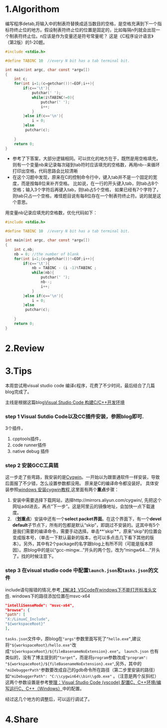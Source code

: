 # 1.Algorithom
编写程序detab,将输入中的制表符替换成适当数目的空格，是空格充满到下一个指标符终止位的地方。假设制表符终止位的位置是固定的，比如每隔n列就会出现一个制表符终止位。n应该是作为变量还是符号常量呢？ 这是《C程序设计语言》（第2版）的1-20题。

``` c
#include <stdio.h>

#define TABINC 10  //every N bit has a tab terminal bit.

int main(int argc, char const *argv[])
{
    int c;
    for(int i=1;(c=getchar())!=EOF;i++){
        if(c=='\t'){
            putchar(' ');
            while(i%TABINC!=0){
                putchar(' ');
                i++;
            }
        }else if(c=='\n'){
            i = 0;
        }else 
         putchar(c);
        
    }
    return 0;
}
```

* 参考了下答案，大部分逻辑相同。可以优化的地方在于，既然是用空格填充，则有一个变量nb来记录每次碰到tab符时应该填充的空格数，再用nb--来循环打印出空格，代码思路会比较清晰
* 在这个习题中发现，原来在C的控制命令行中，键入tab并不是一个固定的宽度，而是按每8位来补齐空格。
比如说，在一行的开头键入tab，则tab占8个空格；输入3个字符后再键入tab，则tab占5个空格， 如果已经有7个字符了，则tab只占一个空格，难怪题目说有每8位存在一个制表符终止符。说的就是这个意思。

用变量nb记录应填充的空格数，优化代码如下：

``` c
#include <stdio.h>

#define TABINC 10  //every N bit has a tab terminal bit.

int main(int argc, char const *argv[])
{
    int c,nb;
    nb = 0; //the number of blank 
    for(int i=1;(c=getchar())!=EOF;i++){
        if(c=='\t'){
            nb = TABINC - (i -1)%TABINC ;
            while(nb){
                putchar(' ');
                nb--;
                i++;
            }
        }else if(c=='\n'){
            i = 0;
        }else 
         putchar(c);
        
    }
    return 0;
}
```


# 2.Review
# 3.Tips
本周尝试用visual studio code 编译c程序，花费了不少时间，最后结合了几篇blog完成了。

主线是根据这篇blog[Visual Studio Code 构建C/C++开发环境](https://blog.csdn.net/lidong_12664196/article/details/68928136)
### step 1 Visual Sutdio Code以及CC插件安装，参照blog即可.
3个插件，
1. cpptools插件，
2. code runner插件 
3. native debug 插件 
### step 2 安装GCC工具链
这一步走了些弯路，我安装的是[Cygwin](https://cygwin.com/install.html)。一开始以为跟普通软件一样安装，导致后面报了不少错，怎么设置参数都没用。
原来是C的编译命令都没装好。
具体安装参照[windows 安装cygwin教程](https://blog.csdn.net/chunleixiahe/article/details/55666792),这里面有两个**重点**步骤：
1. 安装中需要选择下载网站，选择http://mirrors.aliyun.com/cygwin/, 先把这个网址add进去，再点“下一步”。这是阿里云的镜像地址，会加快一点下载速度。
2. （**划重点**）安装中还有一个**select packet界面**。在这个界面下，有一个**devel default**子节点下，所有的包都是默认“skip”，即跳过不安装的。这其中有5个是我们需要的编译命令，需要手动选择。单击**‘skip’**，原来"skip"的位置会变成版本号，（单击一下默认最新的版本，也可以多点击几下看下其他的版本）。另外，其中有2个package的名字跟blog上有所不同（可能是版本原因）。原blog中的是以“gcc-mingw...”开头的两个包，改为“mingw64....”开头了。找的时候注意下。
### step 3 在visual studio code 中配置`launch.json`和`tasks.json`的文件
include语句报错的情况,参考[【解决】VSCode在windows下不能打开标准头文件](https://blog.csdn.net/a7232799/article/details/79183948).
windows下的路径添加位置在msvc-x64
``` json
"intelliSenseMode": "msvc-x64",
"browse": {
"path": [
"X:/LinuxC_Include",
"${workspaceRoot}"
],
```
`tasks.json`文件中，原blog在`"args"`参数里面写死了`“hello.exe”`,建议将`"${workspaceRoot}/hello.exe"`改成`"${workspaceRoot}/${fileBasenameNoExtension}.exe"`。
`launch.json` 也有类似的，没有了博主提到的`“target”`，而是将`program`参数改成`"program": "${workspaceRoot}/${fileBasenameNoExtension}.exe"`,另外，其中的 `"miDebuggerPath"`参数要改成自己的gdb命令所在路径（第二步里安装的路径）如`"miDebuggerPath": "C:\\cygwin64\\bin\\gdb.exe"` 。（注意是两个反斜杠）
这两个参数设置是参考[整理：Visual Studio Code (vscode) 配置C、C++环境/编写运行C、C++（Windows）](https://blog.csdn.net/bat67/article/details/76095813)中的配置。

经过这几个地方的调整后，可以运行调试了。

# 4.Share
